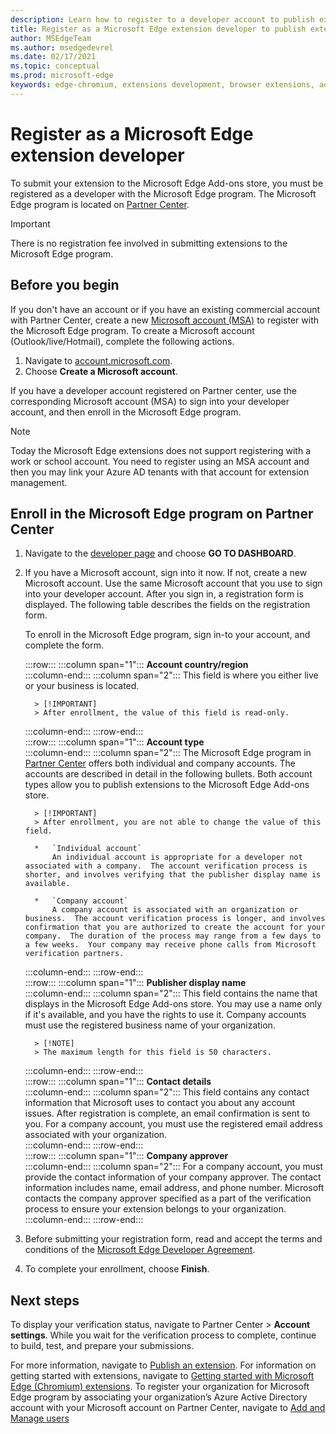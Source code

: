 ```yaml
---
description: Learn how to register to a developer account to publish extensions to Microsoft Edge Add-ons store
title: Register as a Microsoft Edge extension developer to publish extensions
author: MSEdgeTeam
ms.author: msedgedevrel
ms.date: 02/17/2021
ms.topic: conceptual
ms.prod: microsoft-edge
keywords: edge-chromium, extensions development, browser extensions, add-ons, partner center, developer
---
```

# Register as a Microsoft Edge extension developer  

To submit your extension to the Microsoft Edge Add-ons store, you must be registered as a developer with the Microsoft Edge program.  The Microsoft Edge program is located on [Partner Center][MicrosoftPartnerCenter].  

> [!IMPORTANT]
> There is no registration fee involved in submitting extensions to the Microsoft Edge program.  

## Before you begin  

If you don't have an account or if you have an existing commercial account with Partner Center, create a new [Microsoft account (MSA)][WindowsCommunityEverythingAboutMicrosoftAccounts] to register with the Microsoft Edge program.  To create a Microsoft account \(Outlook/live/Hotmail\), complete the following actions.  

1.  Navigate to [account.microsoft.com][MicrosoftAccount].  
1.  Choose **Create a Microsoft account**.  
    
If you have a developer account registered on Partner center, use the corresponding Microsoft account \(MSA\) to sign into your developer account, and then enroll in the Microsoft Edge program.  

> [!NOTE]
> Today the Microsoft Edge extensions does not support registering with a work or school account. You need to register using an MSA account and then you may link your Azure AD tenants with that account for extension management. 

## Enroll in the Microsoft Edge program on Partner Center  

1.  Navigate to the [developer page][MicrosoftPartnerCenter] and choose **GO TO DASHBOARD**.  
1.  If you have a Microsoft account, sign into it now.  If not, create a new Microsoft account.  Use the same Microsoft account that you use to sign into your developer account.  After you sign in, a registration form is displayed. The following table describes the fields on the registration form.  
    
    To enroll in the Microsoft Edge program, sign in-to your account, and complete the form.  
    
    :::row:::
       :::column span="1":::
          **Account country/region**  
       :::column-end:::
       :::column span="2":::
          This field is where you either live or your business is located.  
          
          > [!IMPORTANT]
          > After enrollment, the value of this field is read-only.  
          
       :::column-end:::
    :::row-end:::  
    :::row:::
       :::column span="1":::
          **Account type**  
       :::column-end:::
       :::column span="2":::
          The Microsoft Edge program in [Partner Center][MicrosoftPartnerCenter] offers both individual and company accounts.  The accounts are described in detail in the following bullets.  Both account types allow you to publish extensions to the Microsoft Edge Add-ons store.  
          
          > [!IMPORTANT]
          > After enrollment, you are not able to change the value of this field.  
          
          *   `Individual account`  
              An individual account is appropriate for a developer not associated with a company.  The account verification process is shorter, and involves verifying that the publisher display name is available.  

          *   `Company account`  
              A company account is associated with an organization or business.  The account verification process is longer, and involves confirmation that you are authorized to create the account for your company.  The duration of the process may range from a few days to a few weeks.  Your company may receive phone calls from Microsoft verification partners.  
              
       :::column-end:::
    :::row-end:::  
    :::row:::
       :::column span="1":::
          **Publisher display name**  
       :::column-end:::
       :::column span="2":::
          This field contains the name that displays in the Microsoft Edge Add-ons store.  You may use a name only if it's available, and you have the rights to use it.  Company accounts must use the registered business name of your organization.  
          
          > [!NOTE]
          > The maximum length for this field is 50 characters.  
          
       :::column-end:::
    :::row-end:::  
    :::row:::
       :::column span="1":::
          **Contact details**  
       :::column-end:::
       :::column span="2":::
          This field contains any contact information that Microsoft uses to contact you about any account issues.  After registration is complete, an email confirmation is sent to you.  For a company account, you must use the registered email address associated with your organization.  
       :::column-end:::
    :::row-end:::  
    :::row:::
       :::column span="1":::
          **Company approver**  
       :::column-end:::
       :::column span="2":::
          For a company account, you must provide the contact information of your company approver.  The contact information includes name, email address, and phone number.  Microsoft contacts the company approver specified as a part of the verification process to ensure your extension belongs to your organization.  
       :::column-end:::
    :::row-end:::  
    
1.  Before submitting your registration form, read and accept the terms and conditions of the [Microsoft Edge Developer Agreement][MicrosoftAppDeveloperAgreement].  
1.  To complete your enrollment, choose **Finish**.  
    
## Next steps  

To display your verification status, navigate to Partner Center > **Account settings**.  While you wait for the verification process to complete, continue to build, test, and prepare your submissions.

For more information, navigate to [Publish an extension][ExtensionsChromiumPublishExtension].  For information on getting started with extensions, navigate to [Getting started with Microsoft Edge (Chromium) extensions][ExtensionsChromiumGettingStartedIndex]. To register your organization for Microsoft Edge program by associating your organization’s Azure Active Directory account with your Microsoft account on Partner Center, navigate to [Add and Manage users][AddandManageUsers]

<!-- links -->  

[AddandManageUsers]: ./aad-account.md "Add and Manage users | Microsoft Docs"

[ExtensionsChromiumGettingStartedIndex]: ../getting-started/index.md "Getting started with Microsoft Edge (Chromium) extensions | Microsoft Docs"  
[ExtensionsChromiumPublishExtension]:  ./publish-extension.md "Publish an extension | Microsoft Docs"  

[MicrosoftAppDeveloperAgreement]:  /legal/windows/agreements/app-developer-agreement "App Developer agreement | Microsoft Docs"  

[MicrosoftAccount]:  https://account.microsoft.com/account "Microsoft account"  

[MicrosoftPartnerCenter]:  https://partner.microsoft.com/dashboard/microsoftedge/public/login?ref=dd "Partner Center"  

[WindowsCommunityEverythingAboutMicrosoftAccounts]:  https://community.windows.com/stories/everything-you-need-to-know-about-microsoft-accounts "Everything you need to know about Microsoft accounts | Windows Community"  
